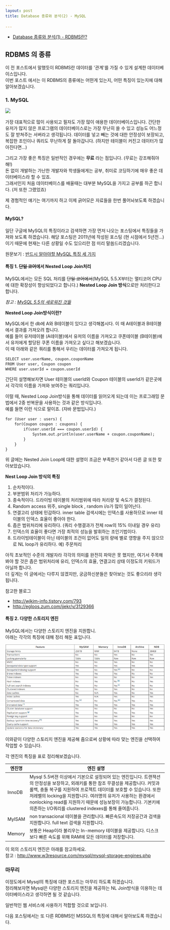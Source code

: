 ```yaml
---
layout: post
title: Database 종류와 분석(2) - MySQL

---
```


- [Database 종류와 분석(1) - RDBMS란?](https://gingeraebi.github.io/%EA%B0%9C%EB%B0%9C/db/%EA%B3%B5%EB%B6%80/%EC%84%9C%EB%B2%84/2016/11/03/Database%EC%9D%98-%EC%A2%85%EB%A5%98%EC%99%80-%EC%9E%A5%EB%8B%A8%EC%A0%90.html)


## RDBMS 의 종류

이 전 포스트에서 말했듯이 RDBMS란 데이터를 '관계'를 가질 수 있게 설계한 데이터베이스입니다.  
이번 포스트 에서는 이 RDBMS의 종류에는 어떤게 있는지, 어떤 특징이 있는지에 대해 알아보겠습니다.

### 1. MySQL
![](https://upload.wikimedia.org/wikipedia/en/6/62/MySQL.svg)

가장 대표적으로 많이 사용되고 필자도 가장 많이 애용한 데이터베이스입니다. 간단한 유저가 많지 않은 프로그램의 데이터베이스로는 가장 무난히 쓸 수 있고 성능도 어느정도 잘 받쳐주는 서버라고 생각됩니다. 데이터를 넣고 빼는 것에 대한 안정성이 보장되고, 복잡한 조인이나 쿼리도 무난하게 잘 돌아갑니다. (하지만 테이블이 커진고 데이터가 많아진다면...)

그리고 가장 좋은 특징은 일반적인 경우에는 __무료__ 라는 점입니다. (무료는 강조해줘야해!)  
돈 없이 개발하는 가난한 개발자와 학생들에게는 공부, 취미로 코딩하기에 매우 좋은 데이터베이스라 할 수 있죠.  
그래서인지 처음 데이터베이스를 배울때는 대부분 MySQL을 가지고 공부를 하곤 합니다. (저 또한 그랬었죠)

제 경험적인 얘기는 여기까지 하고 이제 긁어모은 자료들을 한번 풀어놔보도록 하겠습니다.

#### MySQL?

일단 구글에 MySQL의 특징이라고 검색하면 가장 먼저 나오는 포스팅에서 특징들을 가져와 보도록 하겠습니다. 해당 포스팅은 2011년에 작성된 포스팅 (현 시점에서 5년전...) 이기 때문에 현재는 다른 상황일 수도 있으리란 점 미리 말씀드리겠습니다.

원문보기 : [반드시 알아야할 MySQL 특징 세 가지](http://gywn.net/2011/12/mysql-three-features/)

#### 특징 1. ~~단일 코어~~에서 Nested Loop Join처리

MySQL에서는 모든 SQL 처리를 ~~단일 코어에서~~(MySQL 5.5.X부터는 멀티코어 CPU에 대한 확장성이 향상되었다고 합니다.) **Nested Loop Join 방식**으로만 처리한다고 합니다.


*참고 : [MySQL 5.5의 새로워진 것들](https://www.linux.co.kr/home2/board/subbs/board.php?bo_table=lecture&wr_id=1759)*

**Nested Loop Join방식이란?**

MySQL에서 한 db에 A와 B테이블이 있다고 생각해봅시다. 이 때 A테이블과 B테이블에서 결과를 가져오려 합니다.  
예를 들어 유저테이블 (A테이블)에서 유저의 이름을 가져오고 쿠폰테이블 (B테이블)에서 유저에게 할당된 쿠폰 이름을 가져오고 싶다고 해보겠습니다.  
이 때 아래와 같은 쿼리를 통해서 우리는 데이터를 가져오게 됩니다.  

	SELECT user.userName, coupon.couponName   
	FROM User user, Coupon coupon  
	WHERE user.userId = coupon.userId

간단히 설명해보자면 User 테이블의 userId와 Coupon 테이블의 userId가 같은곳에서 각각의 이름을 가져와 보여주는 쿼리입니다.

이럴 때, Nested Loop Join방식을 통해 데이터를 읽어오게 되는데 이는 프로그래밍 문법에서 2중 반복문을 사용하는 것과 같은 방식입니다.  
예를 들면 이런 식으로 말이죠. (자바 문법입니다.)

	for (User user : users) {
	    for(Coupon coupon : coupons) {
	        if(user.userId === coupon.userId) {
	            System.out.println(user.userName + coupon.couponName);
	        }
	    }
	}


위 글에는 Nested Join Loop에 대한 설명이 조금은 부족한거 같아서 다른 글 또한 찾아보았습니다.

**Nest Loop Join 방식의 특징**

1. 순차적이다.
2. 부분범위 처리가 가능하다.
3. 종속적이다. 드라이빙 테이블의 처리범위에 따라 처리량 및 속도가 결정된다.
4. Random access 위주, single block , random i/o가 많이 일어난다.
5. 연결고리 상태에 민감하다.
inner table 검색시에는 인덱스를 사용하므로 inner 테이블의 인덱스 효율이 좋아야 한다.
6. 좁은 범위처리에 유리하다. (쿼리 수행결과가 전체 row의 15% 이내일 경우 유리)
7. 인덱스의 효율이 좋다면 가장 최적의 성능을 발휘하는 조인기법이다.
8. 드라이빙테이블이 아닌 테이블의 조건이 없어도 일의 량에 별로 영향을 주지 않으므로 NL loop가 유리하다.
예) 주문처리

아직 초보적인 수준의 개발자라 각각의 의미를 완전히 파악은 못 했지만, 여기서 주목해 봐야 할 것은 좁은 범위처리에 유리, 인덱스의 효율, 연결고리 상태 이정도의 키워드가 아닐까 합니다.  
더 깊게는 이 글에서는 다루지 않겠지만, 궁금하신분들은 찾아보는 것도 좋으리라 생각됩니다.

참고한 블로그

- http://wjkim-info.tistory.com/793  
- http://egloos.zum.com/jjekr/v/3129366

#### 특징 2. 다양한 스토리지 엔진
MySQL에서는 다양한 스토리지 엔진을 지원합니.  
아래는 각각의 특징에 대해 정리 해둔 표입니다.  

![image](./image/capture_mysql_storage_engine.png)

이와같이 다양한 스토리지 엔진을 제공해 줌으로써 상황에 따라 맞는 엔진을 선택하여 작업할 수 있습니다.

각 엔진의 특징을 표로 정리해보겠습니다.

| 엔진명  | 엔진 설명                                                                                                                                                                                                                                                                                                                                                                                                 |
|---------|-----------------------------------------------------------------------------------------------------------------------------------------------------------------------------------------------------------------------------------------------------------------------------------------------------------------------------------------------------------------------------------------------------------|
| InnoDB  | Mysql 5.5버젼 이상에서 기본으로 설정되어 있는 엔진입니다. 트랜잭션의 안정성을 보장하고, 외래키를 통한 참조 무결성을 제공합니다.  커밋과 롤백, 충돌 복구를 지원하여 프로젝트 데이터를 보호할 수 있습니다. 또한 저레벨의 locking을 지원합니다. 여러명의 유저가 사용하는 환경에서  nonlocking read를 지원하기 때문에 성능보장이 가능합니다. 기본키에 의존하는 I/O쿼리를 clustered indexes를 통해 줄여줍니다. |
| MyISAM  | non transacional 테이블을 관리합니다. 빠른속도의 저장공간과 검색을 지원합니다. full text 검색을 지원합니다.                                                                                                                                                                                                                                                                                               |
| Memory  | 보통은 Heap이라 불리우는 In-memory 테이블을 제공합니다. 디스크보다 빠른 속도를 위해 RAM에 모든 데이터를 저장합니다.                                                                                                                                                                                                                                                                                       |

이 외의 스토리지 엔진은 아래를 참고하세요.  
참고 : http://www.w3resource.com/mysql/mysql-storage-engines.php

### 마무리

이정도에서 Mysql의 특징에 대한 포스트는 마무리 하도록 하겠습니다.  
정리해보자면 Mysql은 다양한 스토리지 엔진을 제공하는 NL Join방식을 이용하는 데이터베이스라고 생각하면 될 것 같습니다.  

일반적인 웹 서비스에 사용하기 적합할 것으로 보입니다.

다음 포스팅에서는 또 다른 RDBMS인 MSSQL의 특징에 대해서 알아보도록 하겠습니다.
